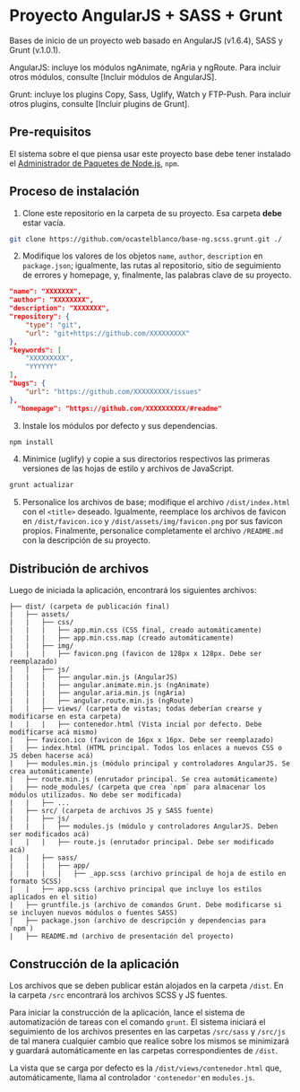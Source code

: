 # Proyecto AngularJS + SASS + Grunt
Bases de inicio de un proyecto web basado en AngularJS (v1.6.4), SASS y Grunt (v.1.0.1).

AngularJS: incluye los módulos ngAnimate, ngAria y ngRoute. Para incluir otros módulos, consulte [Incluir módulos de AngularJS].

Grunt: incluye los plugins Copy, Sass, Uglify, Watch y FTP-Push. Para incluir otros plugins, consulte [Incluir plugins de Grunt].

## Pre-requisitos

El sistema sobre el que piensa usar este proyecto base debe tener instalado el [Administrador de Paquetes de Node.js](https://nodejs.org/es/), ```npm```.

## Proceso de instalación

1. Clone este repositorio en la carpeta de su proyecto. Esa carpeta **debe** estar vacía.
```sh
git clone https://github.com/ocastelblanco/base-ng.scss.grunt.git ./
```

2. Modifique los valores de los objetos `name`, `author`, `description` en `package.json`; igualmente, las rutas al repositorio, sitio de seguimiento de errores y homepage, y, finalmente, las palabras clave de su proyecto.
```json
"name": "XXXXXXX",
"author": "XXXXXXXX",
"description": "XXXXXXX",
"repository": {
    "type": "git",
    "url": "git+https://github.com/XXXXXXXXX"
},
"keywords": [
    "XXXXXXXXX",
    "YYYYYY"
],
"bugs": {
    "url": "https://github.com/XXXXXXXXX/issues"
},
  "homepage": "https://github.com/XXXXXXXXXX/#readme"
```

3. Instale los módulos por defecto y sus dependencias.
```sh
npm install
```

4. Minimice (uglify) y copie a sus directorios respectivos las primeras versiones de las hojas de estilo y archivos de JavaScript.
```sh
grunt actualizar
```

5. Personalice los archivos de base; modifique el archivo `/dist/index.html` con el `<title>` deseado. Igualmente, reemplace los archivos de favicon en `/dist/favicon.ico` y `/dist/assets/img/favicon.png` por sus favicon propios. Finalmente, personalice completamente el archivo `/README.md` con la descripción de su proyecto.

## Distribución de archivos

Luego de iniciada la aplicación, encontrará los siguientes archivos:

```
├── dist/ (carpeta de publicación final)
|   ├── assets/
|   |   ├── css/
|   |   |   ├── app.min.css (CSS final, creado automáticamente)
|   |   |   ├── app.min.css.map (creado automáticamente)
|   |   ├── img/
|   |   |   ├── favicon.png (favicon de 128px x 128px. Debe ser reemplazado)
|   |   ├── js/
|   |   |   ├── angular.min.js (AngularJS)
|   |   |   ├── angular.animate.min.js (ngAnimate)
|   |   |   ├── angular.aria.min.js (ngAria)
|   |   |   ├── angular.route.min.js (ngRoute)
|   |   ├── views/ (carpeta de vistas; todas deberían crearse y modificarse en esta carpeta)
|   |   |   ├── contenedor.html (Vista incial por defecto. Debe modificarse acá mismo)
|   ├── favicon.ico (favicon de 16px x 16px. Debe ser reemplazado)
|   ├── index.html (HTML principal. Todos los enlaces a nuevos CSS o JS deben hacerse acá)
|   ├── modules.min.js (módulo principal y controladores AngularJS. Se crea automáticamente)
|   ├── route.min.js (enrutador principal. Se crea automáticamente)
|   ├── node_modules/ (carpeta que crea `npm` para almacenar los módulos utilizados. No debe ser modificada)
|   |   ├── ...
|   ├── src/ (carpeta de archivos JS y SASS fuente)
|   |   ├── js/
|   |   |   ├── modules.js (módulo y controladores AngularJS. Deben ser modificados acá)
|   |   |   ├── route.js (enrutador principal. Debe ser modificado acá)
|   |   ├── sass/
|   |   |   ├── app/
|   |   |   |   ├── _app.scss (archivo principal de hoja de estilo en formato SCSS)
|   |   ├── app.scss (archivo principal que incluye los estilos aplicados en el sitio)
|   ├── gruntfile.js (archivo de comandos Grunt. Debe modificarse si se incluyen nuevos módulos o fuentes SASS)
|   ├── package.json (archivo de descripción y dependencias para `npm`)
|   ├── README.md (archivo de presentación del proyecto)
```

## Construcción de la aplicación

Los archivos que se deben publicar están alojados en la carpeta `/dist`. En la carpeta `/src` encontrará los archivos SCSS y JS fuentes.

Para iniciar la construcción de la aplicación, lance el sistema de automatización de tareas con el comando `grunt`. El sistema iniciará el seguimiento de los archivos presentes en las carpetas `/src/sass` y `/src/js` de tal manera cualquier cambio que realice sobre los mismos se minimizará y guardará automáticamente en las carpetas correspondientes de `/dist`.

La vista que se carga por defecto es la `/dist/views/contenedor.html` que, automáticamente, llama al controlador `'contenedor'`en `modules.js`.
